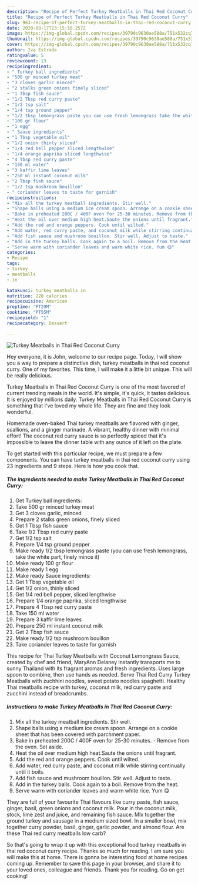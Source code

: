 ```yaml
---
description: "Recipe of Perfect Turkey Meatballs in Thai Red Coconut Curry"
title: "Recipe of Perfect Turkey Meatballs in Thai Red Coconut Curry"
slug: 963-recipe-of-perfect-turkey-meatballs-in-thai-red-coconut-curry
date: 2020-08-17T23:15:10.257Z
image: https://img-global.cpcdn.com/recipes/39790c9630ae588a/751x532cq70/turkey-meatballs-in-thai-red-coconut-curry-recipe-main-photo.jpg
thumbnail: https://img-global.cpcdn.com/recipes/39790c9630ae588a/751x532cq70/turkey-meatballs-in-thai-red-coconut-curry-recipe-main-photo.jpg
cover: https://img-global.cpcdn.com/recipes/39790c9630ae588a/751x532cq70/turkey-meatballs-in-thai-red-coconut-curry-recipe-main-photo.jpg
author: Iva Estrada
ratingvalue: 5
reviewcount: 13
recipeingredient:
- " Turkey ball ingredients"
- "500 gr minced turkey meat"
- "3 cloves garlic minced"
- "2 stalks green onions finely sliced"
- "1 Tbsp fish sauce"
- "1/2 Tbsp red curry paste"
- "1/2 tsp salt"
- "1/4 tsp ground pepper"
- "1/2 tbsp lemongrass paste you can use fresh lemongrass take the white part finely mince it"
- "100 gr flour"
- "1 egg"
- " Sauce ingredients"
- "1 Tbsp vegetable oil"
- "1/2 onion thinly sliced"
- "1/4 red bell pepper sliced lengthwise"
- "1/4 orange paprika sliced lengthwise"
- "4 Tbsp red curry paste"
- "150 ml water"
- "3 kaffir lime leaves"
- "250 ml instant coconut milk"
- "2 Tbsp fish sauce"
- "1/2 tsp mushroom bouillon"
- " coriander leaves to taste for garnish"
recipeinstructions:
- "Mix all the turkey meatball ingredients. Stir well."
- "Shape balls using a medium ice cream spoon. Arrange on a cookie sheet that has been covered with parchment paper."
- "Bake in preheated 200C / 400F oven for 25-30 minutes. Remove from the oven. Set aside."
- "Heat the oil over medium high heat.Saute the onions until fragrant."
- "Add the red and orange peppers. Cook until wilted."
- "Add water, red curry paste, and coconut milk while stirring continually until it boils."
- "Add fish sauce and mushroom bouillon. Stir well. Adjust to taste."
- "Add in the turkey balls. Cook again to a boil. Remove from the heat."
- "Serve warm with coriander leaves and warm white rice. Yum 😋"
categories:
- Recipe
tags:
- turkey
- meatballs
- in

katakunci: turkey meatballs in 
nutrition: 228 calories
recipecuisine: American
preptime: "PT29M"
cooktime: "PT55M"
recipeyield: "1"
recipecategory: Dessert

---
```



![Turkey Meatballs in Thai Red Coconut Curry](https://img-global.cpcdn.com/recipes/39790c9630ae588a/751x532cq70/turkey-meatballs-in-thai-red-coconut-curry-recipe-main-photo.jpg)

Hey everyone, it is John, welcome to our recipe page. Today, I will show you a way to prepare a distinctive dish, turkey meatballs in thai red coconut curry. One of my favorites. This time, I will make it a little bit unique. This will be really delicious.

Turkey Meatballs in Thai Red Coconut Curry is one of the most favored of current trending meals in the world. It's simple, it's quick, it tastes delicious. It is enjoyed by millions daily. Turkey Meatballs in Thai Red Coconut Curry is something that I've loved my whole life. They are fine and they look wonderful.

Homemade oven-baked Thai turkey meatballs are flavored with ginger, scallions, and a ginger marinade. A vibrant, healthy dinner with minimal effort! The coconut red curry sauce is so perfectly spiced that it&#39;s impossible to leave the dinner table with any ounce of it left on the plate.


To get started with this particular recipe, we must prepare a few components. You can have turkey meatballs in thai red coconut curry using 23 ingredients and 9 steps. Here is how you cook that.

<!--inarticleads1-->

##### The ingredients needed to make Turkey Meatballs in Thai Red Coconut Curry:

1. Get  Turkey ball ingredients:
1. Take 500 gr minced turkey meat
1. Get 3 cloves garlic, minced
1. Prepare 2 stalks green onions, finely sliced
1. Get 1 Tbsp fish sauce
1. Take 1/2 Tbsp red curry paste
1. Get 1/2 tsp salt
1. Prepare 1/4 tsp ground pepper
1. Make ready 1/2 tbsp lemongrass paste (you can use fresh lemongrass, take the white part, finely mince it)
1. Make ready 100 gr flour
1. Make ready 1 egg
1. Make ready  Sauce ingredients:
1. Get 1 Tbsp vegetable oil
1. Get 1/2 onion, thinly sliced
1. Get 1/4 red bell pepper, sliced ​​lengthwise
1. Prepare 1/4 orange paprika, sliced ​​lengthwise
1. Prepare 4 Tbsp red curry paste
1. Take 150 ml water
1. Prepare 3 kaffir lime leaves
1. Prepare 250 ml instant coconut milk
1. Get 2 Tbsp fish sauce
1. Make ready 1/2 tsp mushroom bouillon
1. Take  coriander leaves to taste for garnish


This recipe for Thai Turkey Meatballs with Coconut Lemongrass Sauce, created by chef and friend, MaryAnn Delaney instantly transports me to sunny Thailand with its fragrant aromas and fresh ingredients. Uses large spoon to combine, then use hands as needed. Serve Thai Red Curry Turkey Meatballs with zuchhini noodles, sweet potato noodles spaghetti. Healthy Thai meatballs recipe with turkey, coconut milk, red curry paste and zucchini instead of breadcrumbs. 

<!--inarticleads2-->

##### Instructions to make Turkey Meatballs in Thai Red Coconut Curry:

1. Mix all the turkey meatball ingredients. Stir well.
1. Shape balls using a medium ice cream spoon. Arrange on a cookie sheet that has been covered with parchment paper.
1. Bake in preheated 200C / 400F oven for 25-30 minutes. - Remove from the oven. Set aside.
1. Heat the oil over medium high heat.Saute the onions until fragrant.
1. Add the red and orange peppers. Cook until wilted.
1. Add water, red curry paste, and coconut milk while stirring continually until it boils.
1. Add fish sauce and mushroom bouillon. Stir well. Adjust to taste.
1. Add in the turkey balls. Cook again to a boil. Remove from the heat.
1. Serve warm with coriander leaves and warm white rice. Yum 😋


They are full of your favourite Thai flavours like curry paste, fish sauce, ginger, basil, green onions and coconut milk. Pour in the coconut milk, stock, lime zest and juice, and remaining fish sauce. MIx together the ground turkey and sausage in a medium sized bowl. In a smaller bowl, mix together curry powder, basil, ginger, garlic powder, and almond flour. Are these Thai red curry meatballs low carb? 

So that's going to wrap it up with this exceptional food turkey meatballs in thai red coconut curry recipe. Thanks so much for reading. I am sure you will make this at home. There is gonna be interesting food at home recipes coming up. Remember to save this page in your browser, and share it to your loved ones, colleague and friends. Thank you for reading. Go on get cooking!
